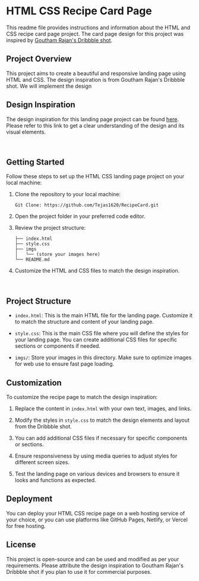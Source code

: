 # HTML CSS Recipe Card Page

This readme file provides instructions and information about the HTML and CSS recipe card page project. The card page design for this project was inspired by [Goutham Rajan's Dribbble shot](https://dribbble.com/shots/2442418-Recipe).

## Project Overview

This project aims to create a beautiful and responsive landing page using HTML and CSS. The design inspiration is from Goutham Rajan's Dribbble shot. We will implement the design

## Design Inspiration

The design inspiration for this landing page project can be found [here](https://dribbble.com/shots/2442418-Recipe). Please refer to this link to get a clear understanding of the design and its visual elements.

<p>&nbsp</p>

## Getting Started

Follow these steps to set up the HTML CSS landing page project on your local machine:

1. Clone the repository to your local machine:
   
    ```
    Git Clone: https://github.com/Tejas1620/RecipeCard.git
    ```

3. Open the project folder in your preferred code editor.
4. Review the project structure:

   ```tree
   ├── index.html
   ├── style.css
   ├── imgs
   │   └── (store your images here)
   └── README.md
   ```

5. Customize the HTML and CSS files to match the design inspiration.

<p>&nbsp</p>

## Project Structure

- `index.html`: This is the main HTML file for the landing page. Customize it to match the structure and content of your landing page.

- `style.css`: This is the main CSS file where you will define the styles for your landing page. You can create additional CSS files for specific sections or components if needed.

- `imgs/`: Store your images in this directory. Make sure to optimize images for web use to ensure fast page loading.

## Customization

To customize the recipe page to match the design inspiration:

1. Replace the content in `index.html` with your own text, images, and links.

2. Modify the styles in `style.css` to match the design elements and layout from the Dribbble shot.

3. You can add additional CSS files if necessary for specific components or sections.

4. Ensure responsiveness by using media queries to adjust styles for different screen sizes.

5. Test the landing page on various devices and browsers to ensure it looks and functions as expected.

## Deployment

You can deploy your HTML CSS recipe page on a web hosting service of your choice, or you can use platforms like GitHub Pages, Netlify, or Vercel for free hosting.

## License

This project is open-source and can be used and modified as per your requirements. Please attribute the design inspiration to Goutham Rajan's Dribbble shot if you plan to use it for commercial purposes.
